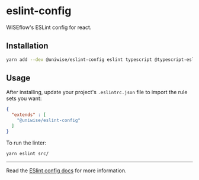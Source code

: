 # eslint-config

WISEflow's ESLint config for react.

## Installation

```sh
yarn add --dev @uniwise/eslint-config eslint typescript @typescript-eslint/parser @typescript-eslint/eslint-plugin eslint-plugin-react eslint-plugin-react-hooks eslint-plugin-import prettier eslint-config-prettier eslint-plugin-prettier
```

## Usage

After installing, update your project's `.eslintrc.json` file to import the rule sets you want:

```json
{
  "extends" : [
    "@uniwise/eslint-config"
  ]
}
```

To run the linter:

```sh
yarn eslint src/ 
```

---

Read the [ESlint config docs](http://eslint.org/docs/user-guide/configuring#extending-configuration-files)
for more information.

